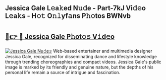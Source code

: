 ## Jessica Gale L𝚎a𝚔ed N𝚞𝚍e - Part-7kJ Vi𝚍𝚎o L𝚎a𝚔s - H𝚘𝚝 O𝚗𝚕yf𝚊ns P𝚑𝚘tos BWNvb

# <h2><a href="http://kf6cc1.oniu.top/?m=Jessica+Gale">🔗👉 🔴 Jessica Gale P𝚑ot𝚘𝚜 V𝚒d𝚎o</a></h2>

[![Jessica Gale Nu𝚍e𝚜](https://i.imgur.com/0qMVB7G.gif)](http://kf6cc1.oniu.top/?m=Jessica+Gale)
Web-based entertainer and multimedia designer Jessica Gale, recognized for disseminating dance and lifestyle knowledge through trending choreographies and compact videos. Jessica Gale's public image is marked by its friendly and genuine nature, but the depths of his personal life remain a source of intrigue and fascination.  
